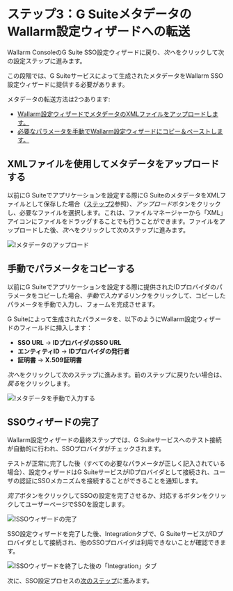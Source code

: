 #   ステップ3：G SuiteメタデータのWallarm設定ウィザードへの転送

[img-sp-wizard-transfer-metadata]:  ../../../../images/admin-guides/configuration-guides/sso/gsuite/sp-wizard-transfer-metadata.png
[img-transfer-metadata-manually]:   ../../../../images/admin-guides/configuration-guides/sso/gsuite/transfer-metadata-manually.png
[img-sp-wizard-finish]:             ../../../../images/admin-guides/configuration-guides/sso/gsuite/sp-wizard-finish.png
[img-integration-tab]:               ../../../../images/admin-guides/configuration-guides/sso/gsuite/integration-tab.png

[doc-setup-idp]:                   setup-idp.md
[doc-allow-access-to-wl]:           allow-access-to-wl.md

[anchor-upload-metadata-xml]:       #uploading-metadata-using-an-xml-file
[anchor-upload-metadata-manually]:  #copying-parameters-manually

Wallarm ConsoleのG Suite SSO設定ウィザードに戻り、*次へ*をクリックして次の設定ステップに進みます。

この段階では、G Suiteサービスによって生成されたメタデータをWallarm SSO設定ウィザードに提供する必要があります。

メタデータの転送方法は2つあります:
*   [Wallarm設定ウィザードでメタデータのXMLファイルをアップロードします。][anchor-upload-metadata-xml]
*   [必要なパラメータを手動でWallarm設定ウィザードにコピー＆ペーストします。][anchor-upload-metadata-manually]


##  XMLファイルを使用してメタデータをアップロードする

以前にG Suiteでアプリケーションを設定する際にG SuiteのメタデータをXMLファイルとして保存した場合（[ステップ2][doc-setup-idp]参照）、*アップロード*ボタンをクリックし、必要なファイルを選択します。これは、ファイルマネージャーから「XML」アイコンにファイルをドラッグすることでも行うことができます。ファイルをアップロードした後、*次へ*をクリックして次のステップに進みます。

![!メタデータのアップロード][img-sp-wizard-transfer-metadata]


##  手動でパラメータをコピーする

以前にG Suiteでアプリケーションを設定する際に提供されたIDプロバイダのパラメータをコピーした場合、*手動で入力する*リンクをクリックして、コピーしたパラメータを手動で入力し、フォームを完成させます。 

G Suiteによって生成されたパラメータを、以下のようにWallarm設定ウィザードのフィールドに挿入します：

*   **SSO URL** → **IDプロバイダのSSO URL**
*   **エンティティID** → **IDプロバイダの発行者**
*   **証明書** → **X.509証明書**

*次へ*をクリックして次のステップに進みます。前のステップに戻りたい場合は、*戻る*をクリックします。

![!メタデータを手動で入力する][img-transfer-metadata-manually]


##  SSOウィザードの完了

Wallarm設定ウィザードの最終ステップでは、G Suiteサービスへのテスト接続が自動的に行われ、SSOプロバイダがチェックされます。

テストが正常に完了した後（すべての必要なパラメータが正しく記入されている場合）、設定ウィザードはG SuiteサービスがIDプロバイダとして接続され、ユーザの認証にSSOメカニズムを接続することができることを通知します。

*完了*ボタンをクリックしてSSOの設定を完了させるか、対応するボタンをクリックしてユーザーページでSSOを設定します。

![!SSOウィザードの完了][img-sp-wizard-finish]

SSO設定ウィザードを完了した後、Integrationタブで、G SuiteサービスがIDプロバイダとして接続され、他のSSOプロバイダは利用できないことが確認できます。

![!SSOウィザードを終了した後の「Integration」タブ][img-integration-tab]


次に、SSO設定プロセスの[次のステップ][doc-allow-access-to-wl]に進みます。
